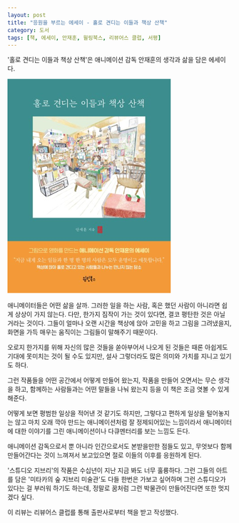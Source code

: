 ```yaml
---
layout: post
title: "응원을 부르는 에세이 - 홀로 견디는 이들과 책상 산책"
category: 도서
tags: [책, 에세이, 안재훈, 윌링북스, 리뷰어스 클럽, 서평]
---
```


'홀로 견디는 이들과 책상 산책'은
애니메이션 감독 안재훈의 생각과 삶을 담은 에세이다.

![표지](/images/desk-walk-with-those-who-endure-alone-book-h480.jpg)

애니메이터들은 어떤 삶을 살까.
그러한 일을 하는 사람, 혹은 했던 사람이 아니라면 쉽게 상상이 가지 않는다.
다만, 한가지 짐작이 가는 것이 있다면,
결코 평탄한 것은 아닐 거라는 것이다.
그들이 얼마나 오랜 시간을 책상에 앉아
고민을 하고 그림을 그려냈을지,
화면을 가득 매우는 움직이는 그림들이 말해주기 때문이다.

오로지 한가지를 위해 자신의 많은 것들을 쏟아부어서 나오게 된 것들은
때론 아쉽게도 기대에 못미치는 것이 될 수도 있지만,
설사 그렇더라도 많은 의미와 가치를 지니고 있기도 하다.

그런 작품들을 어떤 공간에서 어떻게 만들어 왔는지,
작품을 만들어 오면서는 무슨 생각을 하고,
함께하는 사람들과는 어떤 말들을 나눠 왔는지 등을
이 책은 조금 엿볼 수 있게 해준다.

어떻게 보면 평범한 일상을 적어낸 것 같기도 하지만,
그렇다고 편하게 일상을 털어놓지는 않고
마치 오래 깍아 만드는 애니메이션처럼 잘 정제되어있는 느낌이라서
애니메이터에 대한 이야기를 그린 애니메이션이나 다큐멘터리를 보는 느낌도 든다.

애니메이션 감독으로서 뿐 아니라
인간으로서도 본받을만한 점들도 있고,
무엇보다 함께 만들어간다는 것이 느껴져서
보고있으면 절로 이들의 이후를 응원하게 된다.

'스튜디오 지브리'의 작품은 수십년이 지난 지금 봐도 너무 훌륭하다.
그런 그들의 아트를 담은 '미타카의 숲 지브리 미술관'도
다들 한번은 가보고 싶어하며
그런 스튜디오가 있다는 걸 부러워 하기도 하는데,
정말로 꿈처럼 그런 박물관이 만들어진다면 또한 멋지겠다 싶다.



<div class="im im-info">
이 리뷰는 리뷰어스 클럽를 통해 출판사로부터 책을 받고 작성했다.
</div>
